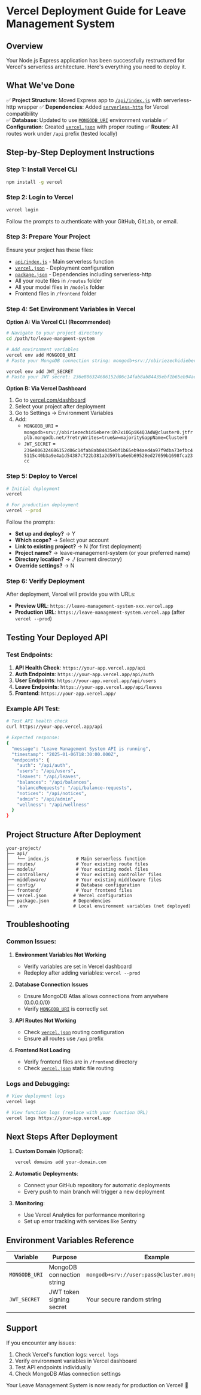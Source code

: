 # Vercel Deployment Guide for Leave Management System

## Overview
Your Node.js Express application has been successfully restructured for Vercel's serverless architecture. Here's everything you need to deploy it.

## What We've Done

✅ **Project Structure**: Moved Express app to [`/api/index.js`](api/index.js:1) with serverless-http wrapper
✅ **Dependencies**: Added [`serverless-http`](package.json:22) for Vercel compatibility  
✅ **Database**: Updated to use [`MONGODB_URI`](.env:2) environment variable
✅ **Configuration**: Created [`vercel.json`](vercel.json:1) with proper routing
✅ **Routes**: All routes work under `/api` prefix (tested locally)

## Step-by-Step Deployment Instructions

### Step 1: Install Vercel CLI
```bash
npm install -g vercel
```

### Step 2: Login to Vercel
```bash
vercel login
```
Follow the prompts to authenticate with your GitHub, GitLab, or email.

### Step 3: Prepare Your Project
Ensure your project has these files:
- [`api/index.js`](api/index.js:1) - Main serverless function
- [`vercel.json`](vercel.json:1) - Deployment configuration
- [`package.json`](package.json:1) - Dependencies including serverless-http
- All your route files in `/routes` folder
- All your model files in `/models` folder
- Frontend files in `/frontend` folder

### Step 4: Set Environment Variables in Vercel

**Option A: Via Vercel CLI (Recommended)**
```bash
# Navigate to your project directory
cd /path/to/leave-mangment-system

# Add environment variables
vercel env add MONGODB_URI
# Paste your MongoDB connection string: mongodb+srv://obiriezechidiebere:Dh7xiOGpiK4QJAdW@cluster0.jtfrplb.mongodb.net/?retryWrites=true&w=majority&appName=Cluster0

vercel env add JWT_SECRET
# Paste your JWT secret: 236e806324686152d06c14fab8ab84435ebf1b65eb94aed4a97f9dba73efbc45115c40b3a9e4a1d54387c722b381a2d597ba6e6b69528ed27059b1698fca23cc
```

**Option B: Via Vercel Dashboard**
1. Go to [vercel.com/dashboard](https://vercel.com/dashboard)
2. Select your project after deployment
3. Go to Settings → Environment Variables
4. Add:
   - `MONGODB_URI` = `mongodb+srv://obiriezechidiebere:Dh7xiOGpiK4QJAdW@cluster0.jtfrplb.mongodb.net/?retryWrites=true&w=majority&appName=Cluster0`
   - `JWT_SECRET` = `236e806324686152d06c14fab8ab84435ebf1b65eb94aed4a97f9dba73efbc45115c40b3a9e4a1d54387c722b381a2d597ba6e6b69528ed27059b1698fca23cc`

### Step 5: Deploy to Vercel
```bash
# Initial deployment
vercel

# For production deployment
vercel --prod
```

Follow the prompts:
- **Set up and deploy?** → Y
- **Which scope?** → Select your account
- **Link to existing project?** → N (for first deployment)
- **Project name?** → leave-management-system (or your preferred name)
- **Directory location?** → ./ (current directory)
- **Override settings?** → N

### Step 6: Verify Deployment

After deployment, Vercel will provide you with URLs:
- **Preview URL**: `https://leave-management-system-xxx.vercel.app`
- **Production URL**: `https://leave-management-system.vercel.app` (after `vercel --prod`)

## Testing Your Deployed API

### Test Endpoints:
1. **API Health Check**: `https://your-app.vercel.app/api`
2. **Auth Endpoints**: `https://your-app.vercel.app/api/auth`
3. **User Endpoints**: `https://your-app.vercel.app/api/users`
4. **Leave Endpoints**: `https://your-app.vercel.app/api/leaves`
5. **Frontend**: `https://your-app.vercel.app/`

### Example API Test:
```bash
# Test API health check
curl https://your-app.vercel.app/api

# Expected response:
{
  "message": "Leave Management System API is running",
  "timestamp": "2025-01-06T18:30:00.000Z",
  "endpoints": {
    "auth": "/api/auth",
    "users": "/api/users",
    "leaves": "/api/leaves",
    "balances": "/api/balances",
    "balanceRequests": "/api/balance-requests",
    "notices": "/api/notices",
    "admin": "/api/admin",
    "wellness": "/api/wellness"
  }
}
```

## Project Structure After Deployment

```
your-project/
├── api/
│   └── index.js          # Main serverless function
├── routes/               # Your existing route files
├── models/               # Your existing model files
├── controllers/          # Your existing controller files
├── middleware/           # Your existing middleware files
├── config/               # Database configuration
├── frontend/             # Your frontend files
├── vercel.json          # Vercel configuration
├── package.json         # Dependencies
└── .env                 # Local environment variables (not deployed)
```

## Troubleshooting

### Common Issues:

1. **Environment Variables Not Working**
   - Verify variables are set in Vercel dashboard
   - Redeploy after adding variables: `vercel --prod`

2. **Database Connection Issues**
   - Ensure MongoDB Atlas allows connections from anywhere (0.0.0.0/0)
   - Verify [`MONGODB_URI`](.env:2) is correctly set

3. **API Routes Not Working**
   - Check [`vercel.json`](vercel.json:1) routing configuration
   - Ensure all routes use `/api` prefix

4. **Frontend Not Loading**
   - Verify frontend files are in `/frontend` directory
   - Check [`vercel.json`](vercel.json:1) static file routing

### Logs and Debugging:
```bash
# View deployment logs
vercel logs

# View function logs (replace with your function URL)
vercel logs https://your-app.vercel.app
```

## Next Steps After Deployment

1. **Custom Domain** (Optional):
   ```bash
   vercel domains add your-domain.com
   ```

2. **Automatic Deployments**:
   - Connect your GitHub repository for automatic deployments
   - Every push to main branch will trigger a new deployment

3. **Monitoring**:
   - Use Vercel Analytics for performance monitoring
   - Set up error tracking with services like Sentry

## Environment Variables Reference

| Variable | Purpose | Example |
|----------|---------|---------|
| `MONGODB_URI` | MongoDB connection string | `mongodb+srv://user:pass@cluster.mongodb.net/db` |
| `JWT_SECRET` | JWT token signing secret | Your secure random string |

## Support

If you encounter any issues:
1. Check Vercel's function logs: `vercel logs`
2. Verify environment variables in Vercel dashboard
3. Test API endpoints individually
4. Check MongoDB Atlas connection settings

Your Leave Management System is now ready for production on Vercel! 🚀